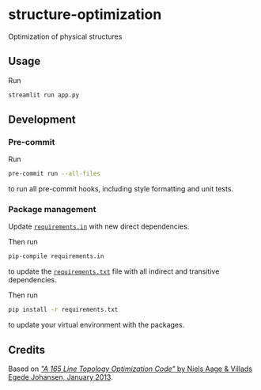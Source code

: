 # structure-optimization

Optimization of physical structures

## Usage

Run

```bash
streamlit run app.py
```

## Development

### Pre-commit

Run

```bash
pre-commit run --all-files
```

to run all pre-commit hooks, including style formatting and unit tests.

### Package management

Update [`requirements.in`](requirements.in) with new direct dependencies.

Then run

```bash
pip-compile requirements.in
```

to update the [`requirements.txt`](requirements.txt) file with all indirect and transitive dependencies.

Then run

```bash
pip install -r requirements.txt
```

to update your virtual environment with the packages.

## Credits

Based on [*"A 165 Line Topology Optimization Code"* by Niels Aage & Villads Egede Johansen, January 2013](https://www.topopt.mek.dtu.dk/apps-and-software/topology-optimization-codes-written-in-python).
